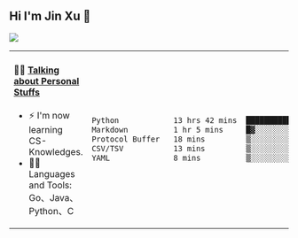 
## Hi I'm Jin Xu 👋
![](https://komarev.com/ghpvc/?username=jiayouxujin&color=brightgreen&label=PROFILE+VIEWS)



<table align="center">
<tr>
<td valign="top" width="60%">

#### 🏋️‍♀️ <a href="https://github.com/jiayouxujin" target="_blank">Talking about Personal Stuffs</a>
<!-- recent_releases starts -->

- ⚡  I'm now learning CS-Knowledges.  
- 🏊‍♂️ Languages and Tools: Go、Java、Python、C
<!-- recent_releases ends -->
</td>
<td>
 
<!--START_SECTION:waka-->

```txt
Python            13 hrs 42 mins  ██████████████████████░░░   87.41 %
Markdown          1 hr 5 mins     █▓░░░░░░░░░░░░░░░░░░░░░░░   06.97 %
Protocol Buffer   18 mins         ▒░░░░░░░░░░░░░░░░░░░░░░░░   01.93 %
CSV/TSV           13 mins         ▒░░░░░░░░░░░░░░░░░░░░░░░░   01.44 %
YAML              8 mins          ▒░░░░░░░░░░░░░░░░░░░░░░░░   00.88 %
```

<!--END_SECTION:waka-->
 
</td>
</tr>
</table>





